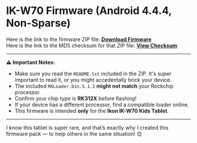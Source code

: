 # IK-W70 Firmware (Android 4.4.4, Non-Sparse)

Here is the link to the firmware ZIP file: **[Download Firmware](https://github.com/HamzahHossam12121/IK-W70-Frimware/blob/main/IK-W70_FIRMWARE_android_4.4.4_nonsparse.zip)**  
Here is the link to the MD5 checksum for that ZIP file: **[View Checksum](https://github.com/HamzahHossam12121/IK-W70-Frimware/blob/main/checksum.txt)**  

---

**⚠️ Important Notes:**

- Make sure you read the `README.txt` included in the ZIP. It's super important to read it, or you might accedentally brick your device.
- The included `RKLoader.bin.5.1.1` **might not match** your Rockchip processor.
- Confirm your chip type is **RK312X** before flashing!
- If your device has a different processor, find a compatible loader online.
- This firmware is intended **only** for the **Ikon IK-W70 Kids Tablet**.

---

I know this tablet is super rare, and that’s exactly why I created this firmware pack — to help others in the same situation! 😊
